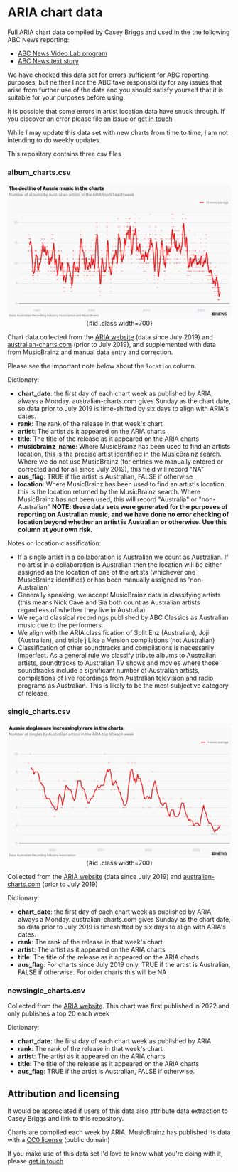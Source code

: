 # ARIA chart data

Full ARIA chart data compiled by Casey Briggs and used in the the following ABC News reporting:

- [ABC News Video Lab program](www.google.com)
- [ABC News text story](www.google.com)

We have checked this data set for errors sufficient for ABC reporting purposes, but neither I nor the ABC take responsibility for any issues that arise from further use of the data and you should satisfy yourself that it is suitable for your purposes before using.

It is possible that some errors in artist location data have snuck through. If you discover an error please file an issue or [get in touch](https://www.caseybriggs.com/)

While I may update this data set with new charts from time to time, I am not intending to do weekly updates.

This repository contains three csv files

### album_charts.csv

<center>

![](aussie_charts.png){#id .class width=700}

</center> 

Chart data collected from the [ARIA website](https://www.aria.com.au/charts/singles-chart/) (data since July 2019) and [australian-charts.com](australian-charts.com) (prior to July 2019), and supplemented with data from MusicBrainz and manual data entry and correction.

Please see the important note below about the `location` column.

Dictionary:

- **chart_date**: the first day of each chart week as published by ARIA, always a Monday. australian-charts.com gives Sunday as the chart date, so data prior to July 2019 is time-shifted by six days to align with ARIA's dates.
- **rank**: The rank of the release in that week's chart 
- **artist**: The artist as it appeared on the ARIA charts
- **title**: The title of the release as it appeared on the ARIA charts
- **musicbrainz_name**: Where MusicBrainz has been used to find an artists location, this is the precise artist identified in the MusicBrainz search. Where we do not use MusicBrainz (for entries we manually entered or corrected and for all since July 2019), this field will record "NA" 
- **aus_flag**: TRUE if the artist is Australian, FALSE if otherwise 
- **location**: Where MusicBrainz has been used to find an artist's location, this is the location returned by the MusicBrainz search. Where MusicBrainz has not been used, this will record "Australia" or "non-Australian" **NOTE: these data sets were generated for the purposes of reporting on Australian music, and we have done no error checking of location beyond whether an artist is Australian or otherwise. Use this column at your own risk.**

Notes on location classification:

- If a single artist in a collaboration is Australian we count as Australian. If no artist in a collaboration is Australian then the location will be either assigned as the location of one of the artists (whichever one MusicBrainz identifies) or has been manually assigned as 'non-Australian' 
- Generally speaking, we accept MusicBrainz data in classifying artists (this means Nick Cave and Sia both count as Australian artists regardless of whether they live in Australia)
- We regard classical recordings published by ABC Classics as Australian music due to the performers.
- We align with the ARIA classification of Split Enz (Australian), Joji (Australian), and triple j Like a Version compilations (not Australian)
- Classification of other soundtracks and compilations is necessarily imperfect. As a general rule we classify tribute albums to Australian artists, soundtracks to Australian TV shows and movies where those soundtracks include a significant number of Australian artists, compilations of live recordings from Australian television and radio programs as Australian. This is likely to be the most subjective category of release.

### single_charts.csv

<center>

![](aussie_charts_singles.png){#id .class width=700}

</center> 

Collected from the [ARIA website](https://www.aria.com.au/charts/singles-chart/) (data since July 2019) and [australian-charts.com](australian-charts.com) (prior to July 2019)

Dictionary:

- **chart_date**: the first day of each chart week as published by ARIA, always a Monday. australian-charts.com gives Sunday as the chart date, so data prior to July 2019 is timeshifted by six days to align with ARIA's dates.
- **rank**: The rank of the release in that week's chart 
- **artist**: The artist as it appeared on the ARIA charts
- **title**: The title of the release as it appeared on the ARIA charts
- **aus_flag**: For charts since July 2019 only. TRUE if the artist is Australian, FALSE if otherwise. For older charts this will be NA 

### newsingle_charts.csv

Collected from the [ARIA website](https://www.aria.com.au/charts/new-singles-chart/). This chart was first published in 2022 and only publishes a top 20 each week

Dictionary:

- **chart_date**: the first day of each chart week as published by ARIA.
- **rank**: The rank of the release in that week's chart 
- **artist**: The artist as it appeared on the ARIA charts
- **title**: The title of the release as it appeared on the ARIA charts
- **aus_flag**: TRUE if the artist is Australian, FALSE if otherwise.


## Attribution and licensing 

It would be appreciated if users of this data also attribute data extraction to Casey Briggs and link to this repository. 

Charts are compiled each week by ARIA. MusicBrainz has published its data with a [CC0 license](https://creativecommons.org/publicdomain/zero/1.0) (public domain)



If you make use of this data set I'd love to know what you're doing with it, please [get in touch](https://www.caseybriggs.com/)
